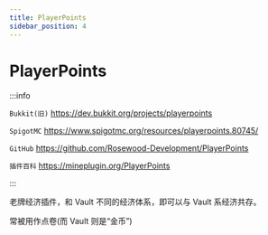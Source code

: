 ```yaml
---
title: PlayerPoints
sidebar_position: 4
---
```


# PlayerPoints

:::info

`Bukkit(旧)` https://dev.bukkit.org/projects/playerpoints

`SpigotMC` https://www.spigotmc.org/resources/playerpoints.80745/

`GitHub` https://github.com/Rosewood-Development/PlayerPoints

`插件百科` https://mineplugin.org/PlayerPoints

:::

老牌经济插件，和 Vault 不同的经济体系，即可以与 Vault 系经济共存。

常被用作点卷(而 Vault 则是“金币”)
